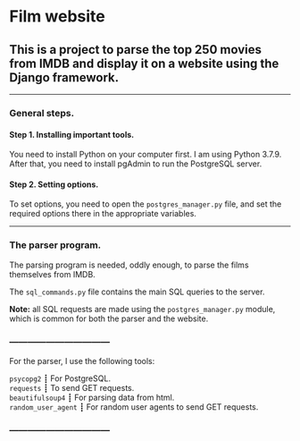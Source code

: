 # Film website

## This is a project to parse the top 250 movies from IMDB and display it on a website using the Django framework.

<hr>

### General steps.
#### Step 1. Installing important tools.

You need to install Python on your computer first. I am using Python 3.7.9.<br/>
After that, you need to install pgAdmin to run the PostgreSQL server.

#### Step 2. Setting options.

To set options, you need to open the ```postgres_manager.py``` file, and set the required options there in the appropriate variables.

<hr>

### The parser program.

The parsing program is needed, oddly enough, to parse the films themselves from IMDB.

The ```sql_commands.py``` file contains the main SQL queries to the server.

<b>Note:</b> all SQL requests are made using the ```postgres_manager.py``` module, which is common for both the parser and the website.

### ―――――――――――

For the parser, I use the following tools:

```psycopg2``` ┋ For PostgreSQL.<br/>
```requests``` ┋ To send GET requests.<br/>
```beautifulsoup4``` ┋ For parsing data from html.<br/>
```random_user_agent``` ┋ For random user agents to send GET requests.

### ―――――――――――





